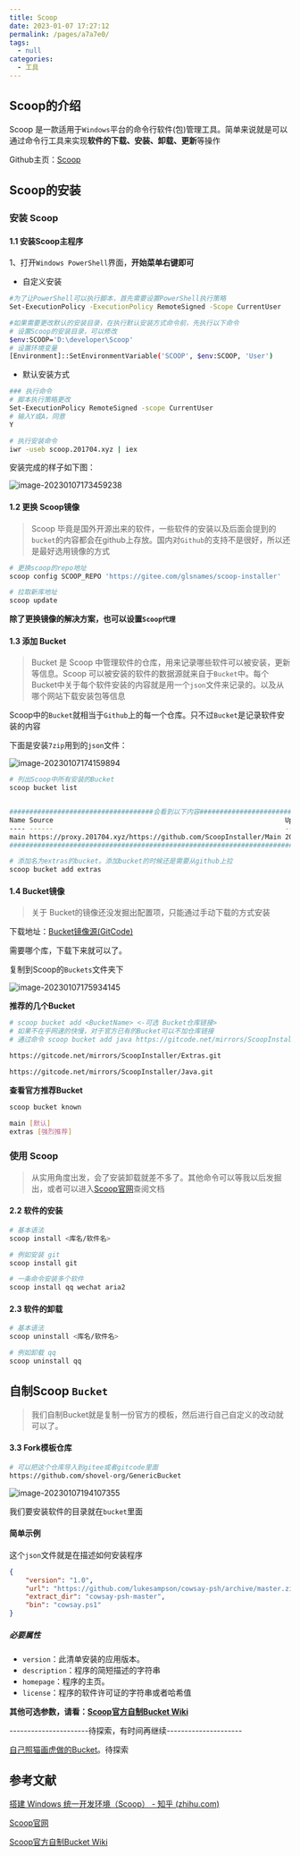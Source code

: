 ```yaml
---
title: Scoop
date: 2023-01-07 17:27:12
permalink: /pages/a7a7e0/
tags: 
  - null
categories: 
  - 工具
---
```


## Scoop的介绍

Scoop 是一款适用于`Windows`平台的命令行软件(包)管理工具。简单来说就是可以通过命令行工具来实现**软件的下载、安装、卸载、更新**等操作

Github主页：[Scoop](https://github.com/ScoopInstaller/Scoop)

## Scoop的安装

### 安装 Scoop

#### 1.1 安装Scoop主程序

1、打开`Windows PowerShell`界面，**开始菜单右键即可**

* 自定义安装

```bash
#为了让PowerShell可以执行脚本，首先需要设置PowerShell执行策略
Set-ExecutionPolicy -ExecutionPolicy RemoteSigned -Scope CurrentUser

#如果需要更改默认的安装目录，在执行默认安装方式命令前，先执行以下命令
# 设置Scoop的安装目录，可以修改
$env:SCOOP='D:\developer\Scoop'
# 设置环境变量
[Environment]::SetEnvironmentVariable('SCOOP', $env:SCOOP, 'User')
```

* 默认安装方式

```bash
### 执行命令
# 脚本执行策略更改
Set-ExecutionPolicy RemoteSigned -scope CurrentUser
# 输入Y或A，同意
Y

# 执行安装命令
iwr -useb scoop.201704.xyz | iex
```

安装完成的样子如下图：

![image-20230107173459238](https://cdn.staticaly.com/gh/M1sury/image-store@master/image-20230107173459238.png)

#### 1.2 更换 Scoop镜像

> Scoop 毕竟是国外开源出来的软件，一些软件的安装以及后面会提到的`bucket`的内容都会在github上存放。国内对`Github`的支持不是很好，所以还是最好选用镜像的方式

```bash
# 更换scoop的repo地址
scoop config SCOOP_REPO 'https://gitee.com/glsnames/scoop-installer'

# 拉取新库地址
scoop update
```

**除了更换镜像的解决方案，也可以设置`Scoop代理`**

#### 1.3 添加 Bucket

> Bucket 是 Scoop 中管理软件的仓库，用来记录哪些软件可以被安装，更新等信息。Scoop 可以被安装的软件的数据源就来自于`Bucket`中。每个Bucket中关于每个软件安装的内容就是用一个`json`文件来记录的。以及从哪个网站下载安装包等信息

Scoop中的`Bucket`就相当于`Github`上的每一个仓库。只不过`Bucket`是记录软件安装的内容

下面是安装`7zip`用到的`json`文件：

![image-20230107174159894](https://cdn.staticaly.com/gh/M1sury/image-store@master/image-20230107174159894.png)

```bash
# 列出Scoop中所有安装的Bucket
scoop bucket list


####################################会看到以下内容################################################
Name Source                                                          Updated           Manifests
---- ------                                                          -------           ---------
main https://proxy.201704.xyz/https://github.com/ScoopInstaller/Main 2023/1/7 12:51:47      1139
###############################################################################################

# 添加名为extras的bucket。添加bucket的时候还是需要从github上拉
scoop bucket add extras
```

#### 1.4 Bucket镜像

> 关于 Bucket的镜像还没发掘出配置项，只能通过手动下载的方式安装

下载地址：[Bucket镜像源(GitCode)](https://gitcode.net/mirrors/ScoopInstaller)

需要哪个库，下载下来就可以了。

复制到Scoop的`Buckets`文件夹下

![image-20230107175934145](https://cdn.staticaly.com/gh/M1sury/image-store@master/image-20230107175934145.png)

**推荐的几个Bucket**

```bash
# scoop bucket add <BucketName> <-可选 Bucket仓库链接>
# 如果不在乎网速的快慢，对于官方已有的Bucket可以不加仓库链接
# 通过命令 scoop bucket add java https://gitcode.net/mirrors/ScoopInstaller/Java.git 添加

https://gitcode.net/mirrors/ScoopInstaller/Extras.git

https://gitcode.net/mirrors/ScoopInstaller/Java.git
```

**查看官方推荐Bucket**

```bash
scoop bucket known

main [默认]
extras [强烈推荐]
```

### 使用 Scoop

> 从实用角度出发，会了安装卸载就差不多了。其他命令可以等我以后发掘出，或者可以进入[Scoop官网](https://scoop.sh/)查阅文档

#### 2.2 软件的安装

```bash
# 基本语法
scoop install <库名/软件名>

# 例如安装 git
scoop install git

# 一条命令安装多个软件
scoop install qq wechat aria2
```

#### 2.3 软件的卸载

```bash
# 基本语法
scoop uninstall <库名/软件名>

# 例如卸载 qq 
scoop uninstall qq
```

## 自制Scoop `Bucket`

> 我们自制Bucket就是复制一份官方的模板，然后进行自己自定义的改动就可以了。

#### 3.3 Fork模板仓库

```bash
# 可以把这个仓库导入到gitee或者gitcode里面
https://github.com/shovel-org/GenericBucket
```

![image-20230107194107355](https://cdn.staticaly.com/gh/M1sury/image-store@master/image-20230107194107355.png)

我们要安装软件的目录就在`bucket`里面

#### 简单示例

这个`json`文件就是在描述如何安装程序

```json
{
    "version": "1.0",
    "url": "https://github.com/lukesampson/cowsay-psh/archive/master.zip",
    "extract_dir": "cowsay-psh-master",
    "bin": "cowsay.ps1"
}
```

##### 必要属性

* `version`：此清单安装的应用版本。
* `description`：程序的简短描述的字符串
* `homepage`：程序的主页。
* `license`：程序的软件许可证的字符串或者哈希值

**其他可选参数，请看：[Scoop官方自制Bucket Wiki](https://github.com/ScoopInstaller/Scoop/wiki/App-Manifests)**

----------------------待探索，有时间再继续---------------------

[自己照猫画虎做的Bucket](https://gitee.com/a1021809072/boot-scoop.git)。待探索

## 参考文献

[搭建 Windows 统一开发环境（Scoop） - 知乎 (zhihu.com)](https://zhuanlan.zhihu.com/p/128955118)

[Scoop官网](https://scoop.sh/)

[Scoop官方自制Bucket Wiki](https://github.com/ScoopInstaller/Scoop/wiki/App-Manifests)
